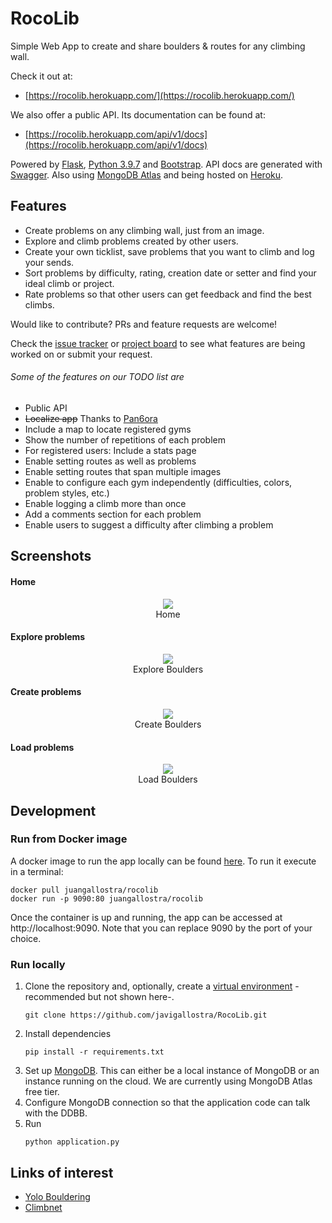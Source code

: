 # RocoLib

Simple Web App to create and share boulders & routes for any climbing wall.

Check it out at:

- [https://rocolib.herokuapp.com/](https://rocolib.herokuapp.com/)
  
We also offer a public API. Its documentation can be found at:

- [https://rocolib.herokuapp.com/api/v1/docs](https://rocolib.herokuapp.com/api/v1/docs)

Powered by [Flask](https://flask.palletsprojects.com/en/1.1.x/), [Python 3.9.7](https://www.python.org/) and [Bootstrap](https://getbootstrap.com/). API docs are generated with [Swagger](https://swagger.io/). Also using [MongoDB Atlas](https://www.mongodb.com/cloud/atlas2) and being hosted on [Heroku](https://www.heroku.com/home).

## Features

* Create problems on any climbing wall, just from an image.
* Explore and climb problems created by other users.
* Create your own ticklist, save problems that you want to climb and log your sends.
* Sort problems by difficulty, rating, creation date or setter and find your ideal climb or project.
* Rate problems so that other users can get feedback and find the best climbs.

Would like to contribute? PRs and feature requests are welcome!

Check the [issue tracker](https://github.com/javigallostra/RocoLib/issues) or [project board](https://github.com/javigallostra/RocoLib/projects/2) to see what features are being worked on or submit your request.

###### Some of the features on our TODO list are

* Public API
* ~~Localize app~~ Thanks to [Pan6ora](https://github.com/Pan6ora)
* Include a map to locate registered gyms
* Show the number of repetitions of each problem
* For registered users: Include a stats page
* Enable setting routes as well as problems
* Enable setting routes that span multiple images
* Enable to configure each gym independently (difficulties, colors, problem styles, etc.)
* Enable logging a climb more than once
* Add a comments section for each problem
* Enable users to suggest a difficulty after climbing a problem

## Screenshots

#### Home

<p align="center" style="text-align:center;">
<img src="/extras/images/home.JPG"><br>
Home
</p>

#### Explore problems

<p align="center" style="text-align:center;">
<img src="/extras/images/explore.JPG"><br>
Explore Boulders
</p>

#### Create problems

<p align="center" style="text-align:center;">
<img src="/extras/images/create.jpg"><br>
Create Boulders
</p>

#### Load problems

<p align="center" style="text-align:center;">
<img src="/extras/images/view.jpg"><br>
Load Boulders
</p>

## Development

### Run from Docker image

A docker image to run the app locally can be found [here](https://hub.docker.com/repository/docker/juangallostra/rocolib). To run it execute in a terminal:

```
docker pull juangallostra/rocolib
docker run -p 9090:80 juangallostra/rocolib
```

Once the container is up and running, the app can be accessed at http://localhost:9090. Note that you can replace 9090 by the port of your choice.

### Run locally

1. Clone the repository and, optionally, create a [virtual environment](https://docs.python.org/3/tutorial/venv.html) -recommended but not shown here-.
   ```
   git clone https://github.com/javigallostra/RocoLib.git
   ```
2. Install dependencies
   ```
   pip install -r requirements.txt
   ```
3. Set up [MongoDB](https://www.mongodb.com). This can either be a local instance of MongoDB or an instance running on the cloud. We are currently using MongoDB Atlas free tier.
4. Configure MongoDB connection so that the application code can talk with the DDBB.
5. Run
   ```
   python application.py
   ```

## Links of interest

* [Yolo Bouldering](https://github.com/yarkhinephyo/yolo_bouldering)
* [Climbnet](https://github.com/cydivision/climbnet)